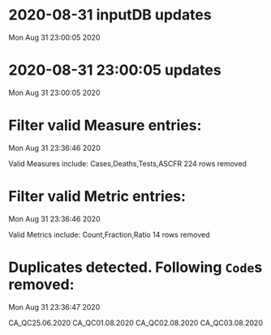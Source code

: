 
# 2020-08-31 inputDB updates 
 Mon Aug 31 23:00:05 2020 


# 2020-08-31 23:00:05 updates 
 Mon Aug 31 23:00:05 2020 


# Filter valid Measure entries: 
 Mon Aug 31 23:36:46 2020 

Valid Measures include: Cases,Deaths,Tests,ASCFR
 224 rows removed
# Filter valid Metric entries: 
 Mon Aug 31 23:36:46 2020 

Valid Metrics include: Count,Fraction,Ratio
 14 rows removed
# Duplicates detected. Following `Code`s removed: 
 Mon Aug 31 23:36:47 2020 

CA_QC25.06.2020
CA_QC01.08.2020
CA_QC02.08.2020
CA_QC03.08.2020